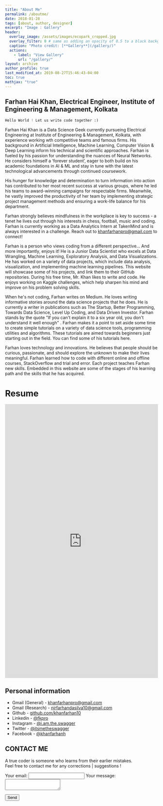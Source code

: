 ```yaml
---
title: "About Me"
permalink: /aboutme/
date: 2018-01-28
tags: [about, author, designer]
excerpt: "Image : Gallery"
header:
  overlay_image: /assets/images/ecopark_cropped.jpg
  overlay_filter: 0 # same as adding an opacity of 0.5 to a black background
  caption: "Photo credit: [**Gallery**](/gallery/)"
  actions:
    - label: "View Gallery"
      url: "/gallery/"
layout: archive
author_profile: true
last_modified_at: 2019-08-27T15:46:43-04:00
toc: true
mathjax: "true"
---
```


<!--
actions:
    - label: "View gallery"
      url: "https://kfpro.github.io//gallery/"
      -->

## Farhan Hai Khan, Electrical Engineer, Institute of Engineering & Management, Kolkata

```python
Hello World ! Let us write code together :)
```

Farhan Hai Khan is a Data Science Geek currently pursueing Electrical Engineering at Institute of Engineering & Management, Kolkata, with experience working wth competitive teams and famous firms. His background in Artificial Intelligence, Machine Learning, Computer Vision & Deep Learning inform his technical and scientific approaches. Farhan is fueled by his passion for understanding the nuances of Neural Networks. He considers himself a ‘forever student’, eager to both build on his academic foundations in AI & ML and stay in tune with the latest technological advancements through continued coursework.

His hunger for knowledge and determination to turn information into action has contributed to her most recent success at various groups, where he led his teams to award-winning campaigns for respectable firms. Meanwhile, he vastly improved the productivity of her team by implementing strategic project management methods and ensuring a work-life balance for his department.

Farhan strongly believes mindfulness in the workplace is key to success - a tenet he lives out through his interests in chess, football, music and coding. Farhan is currently working as a Data Analytics Intern at TakenMind and is always interested in a challenge. Reach out to khanfarhanpro@gmail.com to connect!

Farhan is a person who views coding from a different perspective... And more importantly, enjoys it! He is a Junior Data Scientist who excels at Data Wrangling, Machine Learning, Exploratory Analysis, and Data Visualizations. He has worked on a variety of data projects, which include data analysis, visualization, and implementing machine learning pipelines. This website will showcase some of his projects, and link them to their GitHub repositories. During his free time, Mr. Khan likes to write and code. He enjoys working on Kaggle challenges, which help sharpen his mind and improve on his problem solving skills.

When he's not coding, Farhan writes on Medium. He loves writing informative stories around the data science projects that he does. He is currently a writer in publications such as The Startup, Better Programming, Towards Data Science, Level Up Coding, and Data Driven Investor. Farhan stands by the quote "If you can't explain it to a six year old, you don't understand it well enough" . Farhan makes it a point to set aside some time to create simple tutorials on a variety of data science tools, programming utilities and algorithms. These tutorials are aimed towards beginners just starting out in the field. You can find some of his tutorials here.

Farhan loves technology and innovations. He believes that people should be curious, passionate, and should explore the unknown to make their lives meaningful.
Farhan learned how to code with different online and offline courses, StackOverflow and trial and error. Each project teaches Farhan new skills. Embedded in this website are some of the stages of his learning path and the skills that he has acquired.

<!--
Photo Gallery
===
![](/images/ecopark.jpg)
-->

# Resume

<iframe src="https://docs.google.com/viewer?srcid=1pyk2LnJPUIFV9i1piAaFFQahEja9-q9Z&pid=explorer&efh=false&a=v&chrome=false&embedded=true" style="width:100%; height:900px;" frameborder="0" allowfullscreen></iframe>

## Personal information

- Gmail (General) - [khanfarhanpro@gmail.com](mailto:khanfarhanpro@gmail.com)
- Gmail (Research) - [njrfarhandasilva10@gmail.com](mailto:njrfarhandasilva10@gmail.com)
- Github - [github.com/khanfarhan10](https://github.com/khanfarhan10)
- Linkedin - [@fkpro](https://www.linkedin.com/in/fkpro/)
- Instagram - [@i.am.the.swagger](https://www.instagram.com/i.am.the.swagger/)
- Twitter - [@itsmetheswagger](https://twitter.com/itsmetheswagger)
- Facebook - [@khanfarhanh](https://www.facebook.com/khanfarhanh/)

## CONTACT ME

A true coder is someone who learns from their earlier mistakes.
<br>Feel free to contact me for any corrections | suggestions !

<!-- modify this form HTML and place wherever you want your form -->

<form
  action="https://formspree.io/xbjznznp"
  method="POST"
>
  <label>
    Your email:
    <input type="text" name="_replyto">
  </label>
  <label>
    Your message:
    <textarea name="message"></textarea>
  </label>

  <!-- your other form fields go here -->

<button type="submit">Send</button>

</form>
